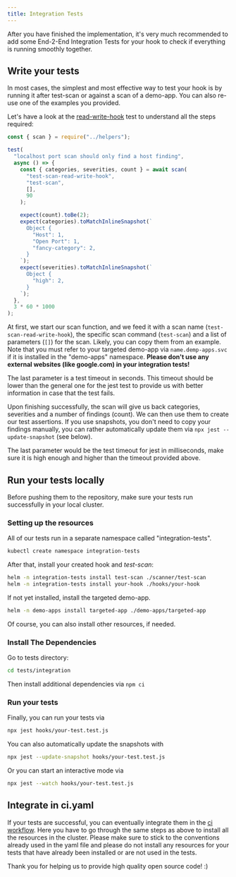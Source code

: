 ```yaml
---
title: Integration Tests
---
```

 
After you have finished the implementation, it's very much recommended to add some End-2-End Integration Tests
for your hook to check if everything is running smoothly together.

## Write your tests

In most cases, the simplest and most effective way
to test your hook is by running it after test-scan or against a scan of a demo-app. You can also re-use one of the examples you provided.

Let's have a look at the [read-write-hook](https://github.com/secureCodeBox/secureCodeBox/blob/main/tests/integration/generic/read-write-hook.test.js) test to understand all the steps required:

```javascript
const { scan } = require("../helpers");

test(
  "localhost port scan should only find a host finding",
  async () => {
    const { categories, severities, count } = await scan(
      "test-scan-read-write-hook",
      "test-scan",
      [],
      90
    );

    expect(count).toBe(2);
    expect(categories).toMatchInlineSnapshot(`
      Object {
        "Host": 1,
        "Open Port": 1,
        "fancy-category": 2,
      }
    `);
    expect(severities).toMatchInlineSnapshot(`
      Object {
        "high": 2,
      }
    `);
  },
  3 * 60 * 1000
);
```

At first, we start our scan function, and we feed it with a scan name (`test-scan-read-write-hook`), the specific scan command (`test-scan`) and a list of parameters (`[]`) for the scan. Likely, you can copy them from an example. Note that you must refer to your targeted demo-app via
`name.demp-apps.svc` if it is installed in the "demo-apps" namespace.
**Please don't use any external websites (like google.com) in your integration tests!**

The last parameter is a test timeout in seconds. This timeout should be lower than the general one for the jest test
to provide us with better information in case that the test fails.

Upon finishing successfully, the scan will give us back categories, severities and a number of findings (count).
We can then use them to create our test assertions. If you use snapshots, you don't need to copy your findings manually,
you can rather automatically update them via `npx jest --update-snapshot` (see below).

The last parameter would be the test timeout for jest in milliseconds, make sure it is high enough and
higher than the timeout provided above.

## Run your tests locally

Before pushing them to the repository, make sure your tests run successfully in your local cluster.

### Setting up the resources

All of our tests run in a separate namespace called "integration-tests".

```bash
kubectl create namespace integration-tests
```

After that, install your created hook and *test-scan*:

```bash
helm -n integration-tests install test-scan ./scanner/test-scan
helm -n integration-tests install your-hook ./hooks/your-hook
```

If not yet installed, install the targeted demo-app.

```bash
helm -n demo-apps install targeted-app ./demo-apps/targeted-app
```

Of course, you can also install other resources, if needed.

### Install The Dependencies

Go to tests directory:

```bash
cd tests/integration
```

Then install additional dependencies via `npm ci`

### Run your tests

Finally, you can run your tests via

```bash
npx jest hooks/your-test.test.js
```

You can also automatically update the snapshots with

```bash
npx jest --update-snapshot hooks/your-test.test.js
```

Or you can start an interactive mode via

```bash
npx jest --watch hooks/your-test.test.js
```

## Integrate in ci.yaml

If your tests are successful, you can eventually integrate them in the [ci workflow](https://github.com/secureCodeBox/secureCodeBox/blob/main/.github/workflows/ci.yaml#L414).
Here you have to go through the same steps as above to install all the resources in the cluster. Please make sure to stick to the conventions
already used in the yaml file and please do not install any resources for your tests that have already been installed
or are not used in the tests.

Thank you for helping us to provide high quality open source code! :)
